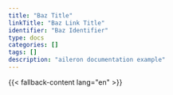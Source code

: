 ```yaml
---
title: "Baz Title"
linkTitle: "Baz Link Title"
identifier: "Baz Identifier"
type: docs
categories: []
tags: []
description: "aileron documentation example"
---
```


{{< fallback-content lang="en" >}}
